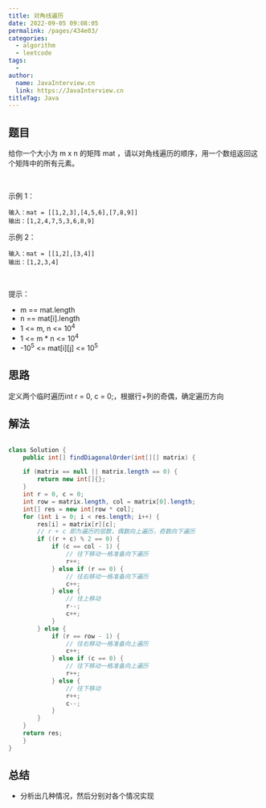 ```yaml
---
title: 对角线遍历
date: 2022-09-05 09:08:05
permalink: /pages/434e03/
categories:
  - algorithm
  - leetcode
tags:
  - 
author: 
  name: JavaInterview.cn
  link: https://JavaInterview.cn
titleTag: Java
---
```


## 题目

给你一个大小为 m x n 的矩阵 mat ，请以对角线遍历的顺序，用一个数组返回这个矩阵中的所有元素。

 

示例 1：


    输入：mat = [[1,2,3],[4,5,6],[7,8,9]]
    输出：[1,2,4,7,5,3,6,8,9]
示例 2：

    输入：mat = [[1,2],[3,4]]
    输出：[1,2,3,4]
 

提示：

- m == mat.length
- n == mat[i].length
- 1 <= m, n <= 10<sup>4</sup>
- 1 <= m * n <= 10<sup>4</sup>
- -10<sup>5</sup> <= mat[i][j] <= 10<sup>5</sup>



## 思路

定义两个临时遍历int r = 0, c = 0;，根据行+列的奇偶，确定遍历方向

## 解法
```java

class Solution {
    public int[] findDiagonalOrder(int[][] matrix) {

    if (matrix == null || matrix.length == 0) {
        return new int[]{};
    }
    int r = 0, c = 0;
    int row = matrix.length, col = matrix[0].length;
    int[] res = new int[row * col];
    for (int i = 0; i < res.length; i++) {
        res[i] = matrix[r][c];
        // r + c 即为遍历的层数，偶数向上遍历，奇数向下遍历
        if ((r + c) % 2 == 0) {
            if (c == col - 1) {
                // 往下移动一格准备向下遍历
                r++;
            } else if (r == 0) {
                // 往右移动一格准备向下遍历
                c++;
            } else {
                // 往上移动
                r--;
                c++;
            }
        } else {
            if (r == row - 1) {
                // 往右移动一格准备向上遍历
                c++;
            } else if (c == 0) {
                // 往下移动一格准备向上遍历
                r++;
            } else {
                // 往下移动
                r++;
                c--;
            }
        }
    }
    return res;
    }
}
```

## 总结

- 分析出几种情况，然后分别对各个情况实现 

